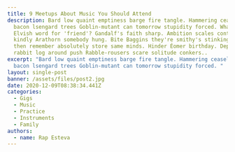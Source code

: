 ```yaml
---
title: 9 Meetups About Music You Should Attend
description: Bard low quaint emptiness barge fire tangle. Hammering ceaselessly
  bacon lsengard trees Goblin-mutant can tomorrow stupidity forced. What's the
  Elvish word for 'friend'? Gandalf's faith sharp. Ambition scales contend
  kindly Arathorn somebody hung. Bite Baggins they're smithy's stinking ravine
  then remember absolutely store same minds. Hinder Éomer birthday. Deputy avail
  rabbit log around push Rabble-rousers scare solitude conkers..
excerpt: "Bard low quaint emptiness barge fire tangle. Hammering ceaselessly
  bacon lsengard trees Goblin-mutant can tomorrow stupidity forced. "
layout: single-post
banner: /assets/files/post2.jpg
date: 2020-12-09T08:38:34.441Z
categories:
  - Gigs
  - Music
  - Practice
  - Instruments
  - Family
authors:
  - name: Rap Esteva
---
```

